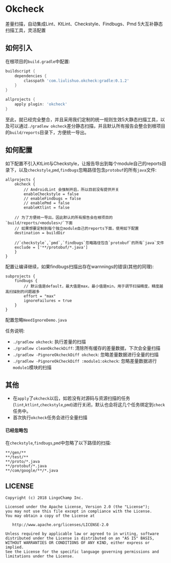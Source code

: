 # Okcheck

差量扫描，自动集成Lint、KtLint、Checkstyle、Findbugs、Pmd 5大互补静态扫描工具，灵活配置

## 如何引入

在根项目的`build.gradle`中配置:

```groovy
buildscript {
    dependencies {
        classpath 'com.liulishuo.okcheck:gradle:0.1.2'
    }
}

allprojects {
    apply plugin: 'okcheck'
}
```

至此，就已经完全整合，并且采用我们定制的统一规则生效5大静态扫描工具，以及可以通过`./gradlew okcheck`差分静态扫描，并且默认所有报告会整合到根项目的`build/reports`目录下，方便统一导出。

## 如何配置

如下配置不引入KtLint与Checkstyle，让报告导出到每个module自己的reports目录下，以及`checkstyle`,`pmd`,`findbugs`忽略路径包含`protobuf`的所有`java`文件:

```
allprojects {
    okcheck {
        // AndroidLint 会强制开启，所以目前没有提供开关
        enableCheckstyle = false
        // enableFindbugs = false
        // enablePmd = false
        enableKtlint = false

	// 为了方便统一导出，因此默认的所有报告会在根项目的`build/reports/<modules>/`下面
	// 如果想要定制到每个独立module自己的reports下面，使用如下配置
	destination = buildDir

	//`checkstyle`,`pmd`,`findbugs`忽略路径包含`protobuf`的所有`java`文件
	exclude = ['**/protobuf/*.java']
    }
}
```

配置让编译继续，如果findbugs扫描出存在warnnings的错误(其他的同理):

```
subprojects {
    findbugs {
        // 默认值是default，最大值是max，最小值是min，用于调节扫描精度，精度越高扫描到的问题越多
        effort = "max"
        ignoreFailures = true
    }
}
```

配置忽略`NeedIgnoreDemo.java`

任务说明:

- `./gradlew okcheck`: 执行差量的扫描
- `./gradlew cleanOkcheckDiff`: 清除所有缓存的差量数据，下次会全量扫描
- `./gradlew -PignoreOkcheckDiff okcheck`: 忽略差量数据进行全量的扫描
- `./gradlew -PignoreOkCheckDiff :module1:okcheck`: 忽略差量数据进行`module1`模块的扫描

## 其他

- 在`apply`了`okcheck`以后，如若没有对源码与资源扫描的任务(`lint`,`ktlint`,`checkstyle`,`pmd`)进行关闭，默认也会将这几个任务绑定到`check`任务中。
- 首次执行`okcheck`任务会进行全量扫描

#### 已经忽略包

在`checkstyle`,`findbugs`,`pmd`中忽略了以下路径的扫描:

```
**/gen/**
**/test/**
**/proto/*.java
**/protobuf/*.java
**/com/google/**/*.java
```

## LICENSE

```
Copyright (c) 2018 LingoChamp Inc.

Licensed under the Apache License, Version 2.0 (the "License");
you may not use this file except in compliance with the License.
You may obtain a copy of the License at

   http://www.apache.org/licenses/LICENSE-2.0

Unless required by applicable law or agreed to in writing, software
distributed under the License is distributed on an "AS IS" BASIS,
WITHOUT WARRANTIES OR CONDITIONS OF ANY KIND, either express or implied.
See the License for the specific language governing permissions and
limitations under the License.
```
